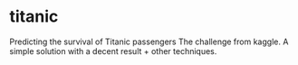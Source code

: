 # titanic
Predicting the survival of Titanic passengers
The challenge from kaggle. A simple solution with a decent result + other techniques.
